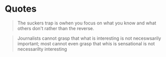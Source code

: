 # Quotes 

> The suckers trap is owhen you focus on what you know and what others don't rather than the reverse.

> Journalists cannot grasp that what is interesting is not neceswsarily important; most cannot even grasp that whis is sensational is not necessarilty interesting

